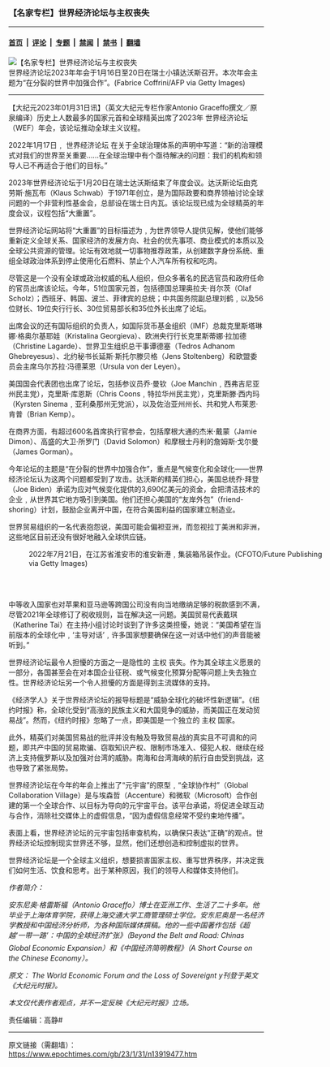 ### 【名家专栏】世界经济论坛与主权丧失

---

#### [首页](../../../..?n13919477) &nbsp;|&nbsp; [评论](../../../../../epoch-comment?n13919477) &nbsp;|&nbsp; [专题](../../../../../epoch-special?n13919477) &nbsp;|&nbsp; [禁闻](../../../../../epoch-news?n13919477) &nbsp;|&nbsp; [禁书](../../../../../books?n13919477) &nbsp;|&nbsp; [翻墙](https://github.com/gfw-breaker/nogfw/blob/master/README.md?n13919477)


<div><img alt="【名家专栏】世界经济论坛与主权丧失" class="attachment-djy_600_400 size-djy_600_400 wp-post-image" src="https://i.epochtimes.com/assets/uploads/2023/01/id13919483-WEF-sign-700x420-600x400.jpg"/>
<div class="caption">
 世界经济论坛2023年年会于1月16日至20日在瑞士小镇达沃斯召开。本次年会主题为“在分裂的世界中加强合作”。(Fabrice Coffrini/AFP via Getty Images)
</div></div><hr/><div class="post_content" id="artbody" itemprop="articleBody">
 <!-- article content begin -->
 <p>
  【大纪元2023年01月31日讯】（英文大纪元专栏作家Antonio Graceffo撰文／原泉编译）历史上人数最多的国家元首和全球精英出席了2023年
  <ok href="https://www.epochtimes.com/gb/tag/%E4%B8%96%E7%95%8C%E7%BB%8F%E6%B5%8E%E8%AE%BA%E5%9D%9B.html">
   世界经济论坛
  </ok>
  （WEF）年会，该论坛推动全球主义议程。
 </p>
 <p>
  2022年1月17日﹐
  <ok href="https://www.epochtimes.com/gb/tag/%E4%B8%96%E7%95%8C%E7%BB%8F%E6%B5%8E%E8%AE%BA%E5%9D%9B.html">
   世界经济论坛
  </ok>
  在关于全球治理体系的声明中写道：“新的治理模式对我们的世界至关重要……在全球治理中有个亟待解决的问题：我们的机构和领导人已不再适合于他们的目标。”
 </p>
 <p>
  2023年世界经济论坛于1月20日在瑞士达沃斯结束了年度会议。达沃斯论坛由克劳斯‧施瓦布（Klaus Schwab）于1971年创立，是为国际政要和商界领袖讨论全球问题的一个非营利性基金会，总部设在瑞士日内瓦。该论坛现已成为全球精英的年度会议，议程包括“大重置”。
 </p>
 <p>
  世界经济论坛网站将“大重置”的目标描述为﹐为世界领导人提供见解，使他们能够重新定义全球关系、国家经济的发展方向、社会的优先事项、商业模式的本质以及全球公共资源的管理。论坛有效地就一切事物推荐政策，从创建数字身份系统、重组全球政治体系到停止使用化石燃料、禁止个人汽车所有权和吃肉。
 </p>
 <p>
  尽管这是一个没有全球或政治权威的私人组织，但众多著名的民选官员和政府任命的官员出席该论坛。今年，51位国家元首，包括德国总理奥拉夫‧肖尔茨（Olaf Scholz）；西班牙、韩国、波兰、菲律宾的总统；中共国务院副总理刘鹤﹐以及56位财长、19位央行行长、30位贸易部长和35位外长出席了论坛。
 </p>
 <p>
  出席会议的还有国际组织的负责人，如国际货币基金组织（IMF）总裁克里斯塔琳娜‧格奥尔基耶娃（Kristalina Georgieva）、欧洲央行行长克里斯蒂娜‧拉加德（Christine Lagarde）、世界卫生组织总干事谭德塞（Tedros Adhanom Ghebreyesus）、北约秘书长延斯‧斯托尔滕贝格（Jens Stoltenberg）和欧盟委员会主席乌尔苏拉‧冯德莱恩（Ursula von der Leyen）。
 </p>
 <p>
  美国国会代表团也出席了论坛，包括参议员乔‧曼钦（Joe Manchin﹐西弗吉尼亚州民主党），克里斯‧库恩斯（Chris Coons﹐特拉华州民主党），克里斯滕‧西内玛（Kyrsten Sinema﹐亚利桑那州无党派），以及佐治亚州州长、共和党人布莱恩‧肯普（Brian Kemp）。
 </p>
 <p>
  在商界方面，有超过600名首席执行官参会，包括摩根大通的杰米‧戴蒙（Jamie Dimon）、高盛的大卫‧所罗门（David Solomon）和摩根士丹利的詹姆斯‧戈尔曼 （James Gorman）。
 </p>
 <p>
  今年论坛的主题是“在分裂的世界中加强合作”，重点是气候变化和全球化——世界经济论坛认为这两个问题都受到了攻击。达沃斯的精英们担心，美国总统乔‧拜登（Joe Biden）承诺为应对气候变化提供的3,690亿美元的资金，会把清洁技术的企业﹐从世界其它地方吸引到美国。他们还担心美国的“友岸外包”（friend-shoring）计划，鼓励企业离开中国，在符合美国利益的国家建立制造业。
 </p>
 <p>
  世界贸易组织的一名代表抱怨说，美国可能会偏袒亚洲，而忽视拉丁美洲和非洲，这些地区目前还没有很好地融入全球供应链。
 </p>
 <figure aria-describedby="caption-attachment-13919484" class="wp-caption aligncenter" id="attachment_13919484" style="width: 599px">
  <ok href=" https://i.epochtimes.com/assets/uploads/2023/01/id13919484-China-economy-1200x678-450x254.jpg" rel="noreferrer noopener" target="_blank">
   <img alt="" class="wp-image-13919484" src="https://i.epochtimes.com/assets/uploads/2023/01/id13919484-China-economy-1200x678-450x254.jpg"/>
  </ok>
  <br/><figcaption class="wp-caption-text" id="caption-attachment-13919484">
   2022年7月21日，在江苏省淮安市的淮安新港﹐集装箱吊装作业。(CFOTO/Future Publishing via Getty Images)
  </figcaption><br/>
 </figure><br/>
 <p>
  中等收入国家也对苹果和亚马逊等跨国公司没有向当地缴纳足够的税款感到不满，尽管2021年全球修订了税收规则，旨在解决这一问题。美国贸易代表戴琪（Katherine Tai）在主持小组讨论时谈到了许多这类担懮，她说：“美国希望在当前版本的全球化中﹐‘主导对话’﹐许多国家想要确保在这一对话中他们的声音能被听到。”
 </p>
 <p>
  世界经济论坛最令人担懮的方面之一是隐性的
  <ok href="https://www.epochtimes.com/gb/tag/%E4%B8%BB%E6%9D%83.html">
   主权
  </ok>
  丧失。作为其全球主义愿景的一部分，各国甚至会在对本国企业征税、或气候变化预算分配等问题上失去独立性。世界经济论坛另一个令人担懮的方面是得到主流媒体的支持。
 </p>
 <p>
  《经济学人》关于世界经济论坛的报导标题是“威胁全球化的破坏性新逻辑”。《纽约时报》称，全球化受到“高涨的民族主义和大国竞争的威胁，而美国正在发动贸易战”。然而，《纽约时报》忽略了一点，即美国是一个独立的
  <ok href="https://www.epochtimes.com/gb/tag/%E4%B8%BB%E6%9D%83.html">
   主权
  </ok>
  国家。
 </p>
 <p>
  此外，精英们对美国贸易战的批评并没有触及导致贸易战的真实且不可调和的问题，即共产中国的贸易欺骗、窃取知识产权、限制市场准入、侵犯人权、继续在经济上支持俄罗斯以及加强对台湾的威胁。南海和台湾海峡的航行自由受到挑战，这也导致了紧张局势。
 </p>
 <p>
  世界经济论坛在今年的年会上推出了“元宇宙”的原型﹐“全球协作村”（Global Collaboration Village）是与埃森哲（Accenture）和微软（Microsoft）合作创建的第一个全球合作、以目标为导向的元宇宙平台。该平台承诺，将促进全球互动与合作，消除社交媒体上的虚假信息，“因为虚假信息经常不受约束地传播”。
 </p>
 <p>
  表面上看，世界经济论坛的元宇宙包括审查机构，以确保只表达“正确”的观点。世界经济论坛控制现实世界还不够，显然，他们还想创造和控制虚拟的世界。
 </p>
 <p>
  世界经济论坛是一个全球主义组织，想要损害国家主权、重写世界秩序，并决定我们如何生活、饮食和思考。出于某种原因，我们的领导人和媒体支持他们。
 </p>
 <p>
  <em>
   作者简介：
  </em>
 </p>
 <p>
  <em>
   安东尼奥‧格雷斯福（Antonio Graceffo）博士在亚洲工作、生活了二十多年。他毕业于上海体育学院，获得上海交通大学工商管理硕士学位。安东尼奥是一名经济学教授和中国经济分析师，为各种国际媒体撰稿。他的一些中国著作包括《超越‘一带一路’：中国的全球经济扩张》（Beyond the Belt and Road: Chinas Global Economic Expansion）和《中国经济简明教程》（A Short Course on the Chinese Economy）。
  </em>
 </p>
 <p>
  <em>
   原文：
   <ok href="https://www.theepochtimes.com/the-world-economic-forum-and-the-loss-of-sovereignty_5005410.html">
    The World Economic Forum and the Loss of Sovereignt
   </ok>
   y刊登于英文《大纪元时报》。
  </em>
 </p>
 <p>
  <em>
   本文仅代表作者观点，并不一定反映《大纪元时报》立场。
  </em>
 </p>
 <p>
  责任编辑：高静#
 </p>
 <!-- article content end -->
 <div id="below_article_ad">
 </div>
</div>


---

原文链接（需翻墙）：https://www.epochtimes.com/gb/23/1/31/n13919477.htm